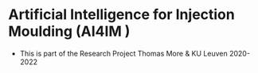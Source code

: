 # Artificial Intelligence for Injection Moulding (AI4IM )
- This is part of the Research Project Thomas More &amp; KU Leuven 2020-2022
